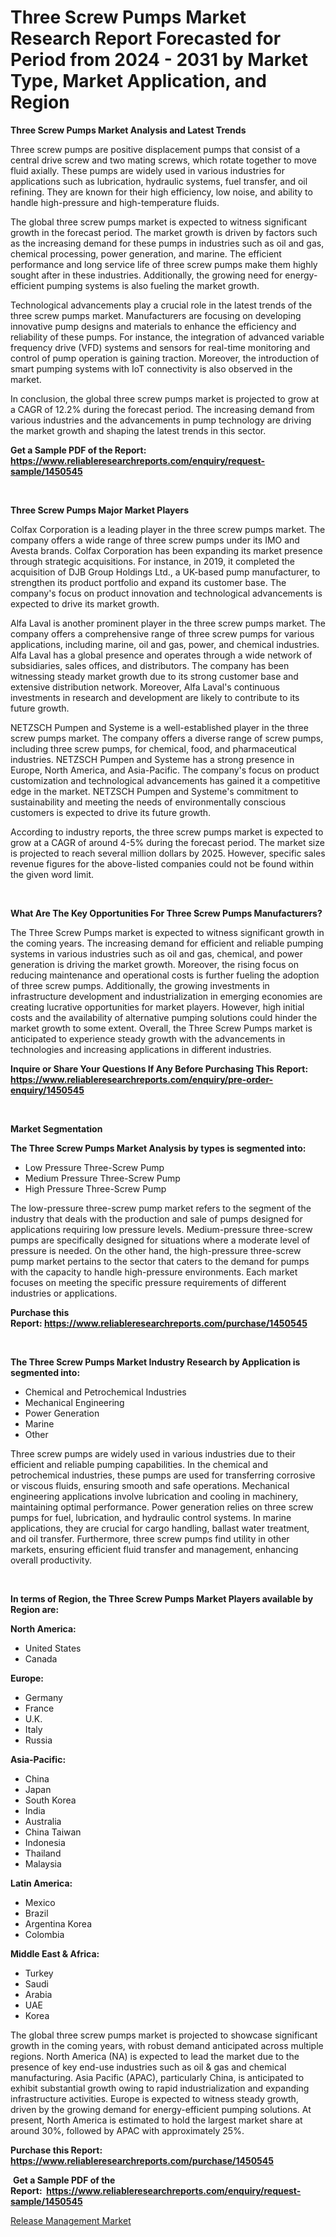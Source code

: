 <p><h1>Three Screw Pumps Market Research Report Forecasted for Period from 2024 -  2031 by Market Type, Market Application, and Region</h1></p><p><strong>Three Screw Pumps Market Analysis and Latest Trends</strong></p>
<p><p>Three screw pumps are positive displacement pumps that consist of a central drive screw and two mating screws, which rotate together to move fluid axially. These pumps are widely used in various industries for applications such as lubrication, hydraulic systems, fuel transfer, and oil refining. They are known for their high efficiency, low noise, and ability to handle high-pressure and high-temperature fluids.</p><p>The global three screw pumps market is expected to witness significant growth in the forecast period. The market growth is driven by factors such as the increasing demand for these pumps in industries such as oil and gas, chemical processing, power generation, and marine. The efficient performance and long service life of three screw pumps make them highly sought after in these industries. Additionally, the growing need for energy-efficient pumping systems is also fueling the market growth.</p><p>Technological advancements play a crucial role in the latest trends of the three screw pumps market. Manufacturers are focusing on developing innovative pump designs and materials to enhance the efficiency and reliability of these pumps. For instance, the integration of advanced variable frequency drive (VFD) systems and sensors for real-time monitoring and control of pump operation is gaining traction. Moreover, the introduction of smart pumping systems with IoT connectivity is also observed in the market.</p><p>In conclusion, the global three screw pumps market is projected to grow at a CAGR of 12.2% during the forecast period. The increasing demand from various industries and the advancements in pump technology are driving the market growth and shaping the latest trends in this sector.</p></p>
<p><strong>Get a Sample PDF of the Report:&nbsp; <a href="https://www.reliableresearchreports.com/enquiry/request-sample/1450545">https://www.reliableresearchreports.com/enquiry/request-sample/1450545</a></strong></p>
<p>&nbsp;</p>
<p><strong>Three Screw Pumps Major Market Players</strong></p>
<p><p>Colfax Corporation is a leading player in the three screw pumps market. The company offers a wide range of three screw pumps under its IMO and Avesta brands. Colfax Corporation has been expanding its market presence through strategic acquisitions. For instance, in 2019, it completed the acquisition of DJB Group Holdings Ltd., a UK-based pump manufacturer, to strengthen its product portfolio and expand its customer base. The company's focus on product innovation and technological advancements is expected to drive its market growth.</p><p>Alfa Laval is another prominent player in the three screw pumps market. The company offers a comprehensive range of three screw pumps for various applications, including marine, oil and gas, power, and chemical industries. Alfa Laval has a global presence and operates through a wide network of subsidiaries, sales offices, and distributors. The company has been witnessing steady market growth due to its strong customer base and extensive distribution network. Moreover, Alfa Laval's continuous investments in research and development are likely to contribute to its future growth.</p><p>NETZSCH Pumpen and Systeme is a well-established player in the three screw pumps market. The company offers a diverse range of screw pumps, including three screw pumps, for chemical, food, and pharmaceutical industries. NETZSCH Pumpen and Systeme has a strong presence in Europe, North America, and Asia-Pacific. The company's focus on product customization and technological advancements has gained it a competitive edge in the market. NETZSCH Pumpen and Systeme's commitment to sustainability and meeting the needs of environmentally conscious customers is expected to drive its future growth.</p><p>According to industry reports, the three screw pumps market is expected to grow at a CAGR of around 4-5% during the forecast period. The market size is projected to reach several million dollars by 2025. However, specific sales revenue figures for the above-listed companies could not be found within the given word limit.</p></p>
<p>&nbsp;</p>
<p><strong>What Are The Key Opportunities For Three Screw Pumps Manufacturers?</strong></p>
<p><p>The Three Screw Pumps market is expected to witness significant growth in the coming years. The increasing demand for efficient and reliable pumping systems in various industries such as oil and gas, chemical, and power generation is driving the market growth. Moreover, the rising focus on reducing maintenance and operational costs is further fueling the adoption of three screw pumps. Additionally, the growing investments in infrastructure development and industrialization in emerging economies are creating lucrative opportunities for market players. However, high initial costs and the availability of alternative pumping solutions could hinder the market growth to some extent. Overall, the Three Screw Pumps market is anticipated to experience steady growth with the advancements in technologies and increasing applications in different industries.</p></p>
<p><strong>Inquire or Share Your Questions If Any Before Purchasing This Report: <a href="https://www.reliableresearchreports.com/enquiry/pre-order-enquiry/1450545">https://www.reliableresearchreports.com/enquiry/pre-order-enquiry/1450545</a></strong></p>
<p>&nbsp;</p>
<p><strong>Market Segmentation</strong></p>
<p><strong>The Three Screw Pumps Market Analysis by types is segmented into:</strong></p>
<p><ul><li>Low Pressure Three-Screw Pump</li><li>Medium Pressure Three-Screw Pump</li><li>High Pressure Three-Screw Pump</li></ul></p>
<p><p>The low-pressure three-screw pump market refers to the segment of the industry that deals with the production and sale of pumps designed for applications requiring low pressure levels. Medium-pressure three-screw pumps are specifically designed for situations where a moderate level of pressure is needed. On the other hand, the high-pressure three-screw pump market pertains to the sector that caters to the demand for pumps with the capacity to handle high-pressure environments. Each market focuses on meeting the specific pressure requirements of different industries or applications.</p></p>
<p><strong>Purchase this Report:&nbsp;<a href="https://www.reliableresearchreports.com/purchase/1450545">https://www.reliableresearchreports.com/purchase/1450545</a></strong></p>
<p>&nbsp;</p>
<p><strong>The Three Screw Pumps Market Industry Research by Application is segmented into:</strong></p>
<p><ul><li>Chemical and Petrochemical Industries</li><li>Mechanical Engineering</li><li>Power Generation</li><li>Marine</li><li>Other</li></ul></p>
<p><p>Three screw pumps are widely used in various industries due to their efficient and reliable pumping capabilities. In the chemical and petrochemical industries, these pumps are used for transferring corrosive or viscous fluids, ensuring smooth and safe operations. Mechanical engineering applications involve lubrication and cooling in machinery, maintaining optimal performance. Power generation relies on three screw pumps for fuel, lubrication, and hydraulic control systems. In marine applications, they are crucial for cargo handling, ballast water treatment, and oil transfer. Furthermore, three screw pumps find utility in other markets, ensuring efficient fluid transfer and management, enhancing overall productivity.</p></p>
<p>&nbsp;</p>
<p><strong>In terms of Region, the Three Screw Pumps Market Players available by Region are:</strong></p>
<p>
    <p> <strong> North America: </strong>
        <ul>
            <li>United States</li>
            <li>Canada</li>
        </ul>
        </p> 
    <p> <strong> Europe: </strong>
        <ul>
            <li>Germany</li>
            <li>France</li>
            <li>U.K.</li>
            <li>Italy</li>
            <li>Russia</li>
        </ul>
        </p> 
    <p> <strong> Asia-Pacific: </strong>
        <ul>
            <li>China</li>
            <li>Japan</li>
            <li>South Korea</li>
            <li>India</li>
            <li>Australia</li>
            <li>China Taiwan</li>
            <li>Indonesia</li>
            <li>Thailand</li>
            <li>Malaysia</li>
        </ul>
        </p> 
    <p> <strong> Latin America: </strong>
        <ul>
            <li>Mexico</li>
            <li>Brazil</li>
            <li>Argentina Korea</li>
            <li>Colombia</li>
        </ul>
        </p> 
    <p> <strong> Middle East & Africa: </strong>
        <ul>
            <li>Turkey</li>
            <li>Saudi</li>
            <li>Arabia</li>
            <li>UAE</li>
            <li>Korea</li>
        </ul>
    </p>
    </p>
<p><p>The global three screw pumps market is projected to showcase significant growth in the coming years, with robust demand anticipated across multiple regions. North America (NA) is expected to lead the market due to the presence of key end-use industries such as oil & gas and chemical manufacturing. Asia Pacific (APAC), particularly China, is anticipated to exhibit substantial growth owing to rapid industrialization and expanding infrastructure activities. Europe is expected to witness steady growth, driven by the growing demand for energy-efficient pumping solutions. At present, North America is estimated to hold the largest market share at around 30%, followed by APAC with approximately 25%.</p></p>
<p><strong>Purchase this Report: <a href="https://www.reliableresearchreports.com/purchase/1450545">https://www.reliableresearchreports.com/purchase/1450545</a></strong></p>
<p>&nbsp;<strong>Get a Sample PDF of the Report:&nbsp;&nbsp;<a href="https://www.reliableresearchreports.com/enquiry/request-sample/1450545">https://www.reliableresearchreports.com/enquiry/request-sample/1450545</a></strong></p>
<p><strong></strong></p>
<p><p><a href="https://medium.com/p/4bb7c7ae1bb2/edit">Release Management Market</a></p></p>